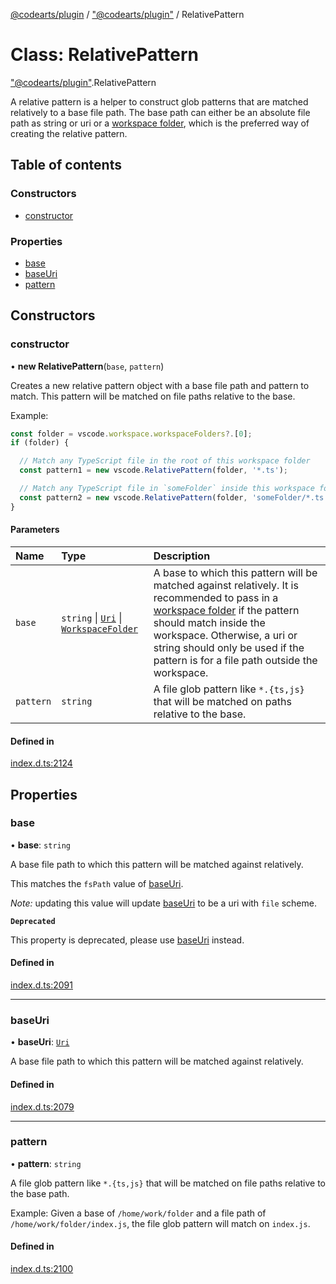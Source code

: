 [@codearts/plugin](../README.md) / ["@codearts/plugin"](../modules/_codearts_plugin_.md) / RelativePattern

# Class: RelativePattern

["@codearts/plugin"](../modules/_codearts_plugin_.md).RelativePattern

A relative pattern is a helper to construct glob patterns that are matched
relatively to a base file path. The base path can either be an absolute file
path as string or uri or a [workspace folder](../interfaces/codearts_plugin_.WorkspaceFolder.md), which is the
preferred way of creating the relative pattern.

## Table of contents

### Constructors

- [constructor](codearts_plugin_.RelativePattern.md#constructor)

### Properties

- [base](codearts_plugin_.RelativePattern.md#base)
- [baseUri](codearts_plugin_.RelativePattern.md#baseuri)
- [pattern](codearts_plugin_.RelativePattern.md#pattern)

## Constructors

### constructor

• **new RelativePattern**(`base`, `pattern`)

Creates a new relative pattern object with a base file path and pattern to match. This pattern
will be matched on file paths relative to the base.

Example:
```ts
const folder = vscode.workspace.workspaceFolders?.[0];
if (folder) {

  // Match any TypeScript file in the root of this workspace folder
  const pattern1 = new vscode.RelativePattern(folder, '*.ts');

  // Match any TypeScript file in `someFolder` inside this workspace folder
  const pattern2 = new vscode.RelativePattern(folder, 'someFolder/*.ts');
}
```

#### Parameters

| Name | Type | Description |
| :------ | :------ | :------ |
| `base` | `string` \| [`Uri`](codearts_plugin_.Uri.md) \| [`WorkspaceFolder`](../interfaces/codearts_plugin_.WorkspaceFolder.md) | A base to which this pattern will be matched against relatively. It is recommended to pass in a [workspace folder](../interfaces/codearts_plugin_.WorkspaceFolder.md) if the pattern should match inside the workspace. Otherwise, a uri or string should only be used if the pattern is for a file path outside the workspace. |
| `pattern` | `string` | A file glob pattern like `*.{ts,js}` that will be matched on paths relative to the base. |

#### Defined in

[index.d.ts:2124](https://github.com/huaweicloud/cloudide-plugin-api/blob/5055bbd/index.d.ts#L2124)

## Properties

### base

• **base**: `string`

A base file path to which this pattern will be matched against relatively.

This matches the `fsPath` value of [baseUri](codearts_plugin_.RelativePattern.md#baseuri).

*Note:* updating this value will update [baseUri](codearts_plugin_.RelativePattern.md#baseuri) to
be a uri with `file` scheme.

**`Deprecated`**

This property is deprecated, please use [baseUri](codearts_plugin_.RelativePattern.md#baseuri) instead.

#### Defined in

[index.d.ts:2091](https://github.com/huaweicloud/cloudide-plugin-api/blob/5055bbd/index.d.ts#L2091)

___

### baseUri

• **baseUri**: [`Uri`](codearts_plugin_.Uri.md)

A base file path to which this pattern will be matched against relatively.

#### Defined in

[index.d.ts:2079](https://github.com/huaweicloud/cloudide-plugin-api/blob/5055bbd/index.d.ts#L2079)

___

### pattern

• **pattern**: `string`

A file glob pattern like `*.{ts,js}` that will be matched on file paths
relative to the base path.

Example: Given a base of `/home/work/folder` and a file path of `/home/work/folder/index.js`,
the file glob pattern will match on `index.js`.

#### Defined in

[index.d.ts:2100](https://github.com/huaweicloud/cloudide-plugin-api/blob/5055bbd/index.d.ts#L2100)

